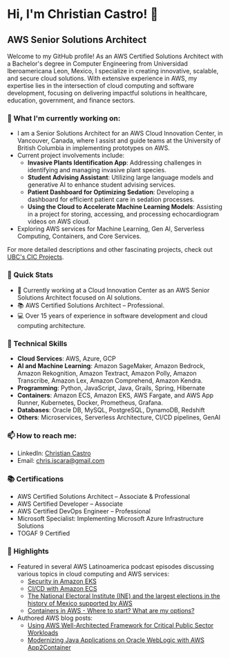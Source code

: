 # Hi, I'm Christian Castro! 👋

## AWS Senior Solutions Architect

Welcome to my GitHub profile! As an AWS Certified Solutions Architect with a Bachelor's degree in Computer Engineering from Universidad Iberoamericana Leon, Mexico, I specialize in creating innovative, scalable, and secure cloud solutions. With extensive experience in AWS, my expertise lies in the intersection of cloud computing and software development, focusing on delivering impactful solutions in healthcare, education, government, and finance sectors.

### 🌱 What I'm currently working on:

- I am a Senior Solutions Architect for an AWS Cloud Innovation Center, in Vancouver, Canada, where I assist and guide teams at the University of British Columbia in implementing prototypes on AWS.
- Current project involvements include:
   - **Invasive Plants Identification App**: Addressing challenges in identifying and managing invasive plant species.
   - **Student Advising Assistant**: Utilizing large language models and generative AI to enhance student advising services.
   - **Patient Dashboard for Optimizing Sedation**: Developing a dashboard for efficient patient care in sedation processes.
   - **Using the Cloud to Accelerate Machine Learning Models**: Assisting in a project for storing, accessing, and processing echocardiogram videos on AWS cloud.
- Exploring AWS services for Machine Learning, Gen AI, Serverless Computing, Containers, and Core Services.

For more detailed descriptions and other fascinating projects, check out [UBC's CIC Projects](https://cic.ubc.ca/projects/).


### 🚀 Quick Stats

- 🏢 Currently working at a Cloud Innovation Center as an AWS Senior Solutions Architect focused on AI solutions.
- 📚 AWS Certified Solutions Architect – Professional.
- 💻 Over 15 years of experience in software development and cloud computing architecture.

### 💼 Technical Skills

- **Cloud Services**: AWS, Azure, GCP
- **AI and Machine Learning**: Amazon SageMaker, Amazon Bedrock, Amazon Rekognition, Amazon Textract, Amazon Polly, Amazon Transcribe, Amazon Lex, Amazon Comprehend, Amazon Kendra.
- **Programming**: Python, JavaScript, Java, Grails, Spring, Hibernate
- **Containers**: Amazon ECS, Amazon EKS, AWS Fargate, and AWS App Runner, Kubernetes, Docker, Prometheus, Grafana.
- **Databases**: Oracle DB, MySQL, PostgreSQL, DynamoDB, Redshift
- **Others**: Microservices, Serverless Architecture, CI/CD pipelines, GenAI


### 📫 How to reach me:

- LinkedIn: [Christian Castro](https://www.linkedin.com/in/ccr005/)
- Email: chris.iscara@gmail.com

### 📚 Certifications

- AWS Certified Solutions Architect – Associate & Professional
- AWS Certified Developer – Associate
- AWS Certified DevOps Engineer – Professional
- Microsoft Specialist: Implementing Microsoft Azure Infrastructure Solutions
- TOGAF 9 Certified

### 🌟 Highlights

- Featured in several AWS Latinoamerica podcast episodes discussing various topics in cloud computing and AWS services:
   - [Security in Amazon EKS](https://open.spotify.com/episode/3FqZY16TIIXkDA1jlcC09O)
   - [CI/CD with Amazon ECS](https://open.spotify.com/episode/59rxilTnbVbOSEKHhL29cQ)
   - [The National Electoral Institute (INE) and the largest elections in the history of Mexico supported by AWS](https://open.spotify.com/episode/4AcCRiZO4f9cfnsHtBsPrU?si=TscLs-4STEy4pTXLGrx9qw&dl_branch=1)
   - [Containers in AWS - Where to start? What are my options?](https://open.spotify.com/episode/7jBcquuVS49LTMcHZ09TUt?si=-RvHGiNjT8mf_uWn6NRjIA)
- Authored AWS blog posts:
   - [Using AWS Well-Architected Framework for Critical Public Sector Workloads](https://aws.amazon.com/es/blogs/aws-spanish/usando-el-marco-de-buena-arquitectura-para-correr-cargas-criticas-de-sector-publico/)
   - [Modernizing Java Applications on Oracle WebLogic with AWS App2Container](https://aws.amazon.com/es/blogs/aws-spanish/modernice-sus-aplicaciones-java-en-oracle-weblogic-usando-aws-app2container/)


